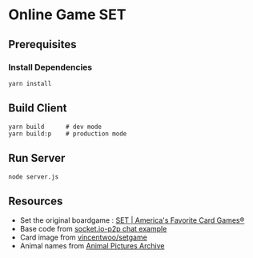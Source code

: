 # Online Game SET

## Prerequisites

### Install Dependencies
```
yarn install
```

## Build Client
```
yarn build      # dev mode
yarn build:p    # production mode
```

## Run Server
```
node server.js
```

## Resources
* Set the original boardgame : [SET | America's Favorite Card Games®](http://www.setgame.com/set) 
* Base code from [socket.io-p2p chat example](https://github.com/socketio/socket.io-p2p/tree/master/examples/chat)
* Card image from [vincentwoo/setgame](https://github.com/vincentwoo/setgame)
* Animal names from [Animal Pictures Archive](http://animal.memozee.com/animal/Dic/)
